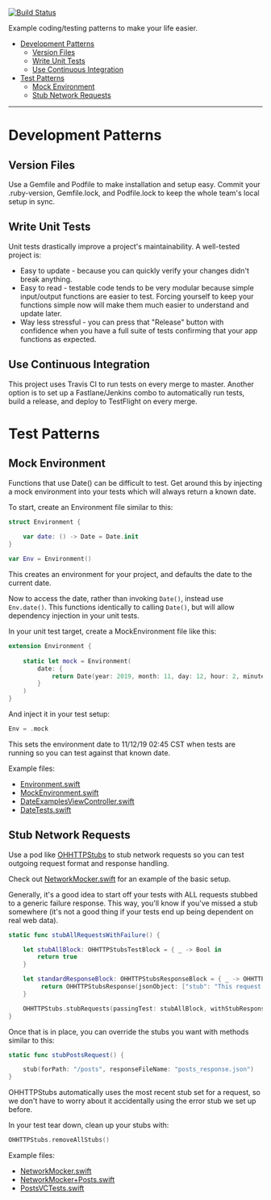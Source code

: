 <p align="left">
 <a href="https://travis-ci.com/BevTheDev/Paradigms/" target="_blank"><img src="https://travis-ci.com/BevTheDev/Paradigms.svg?branch=master" alt="Build Status"></a> 
</p>

Example coding/testing patterns to make your life easier.

- [Development Patterns](#development-patterns)
  - [Version Files](#version-files)
  - [Write Unit Tests](#write-unit-tests)
  - [Use Continuous Integration](#use-continuous-integration)
- [Test Patterns](#test-patterns)
  - [Mock Environment](#mock-environment)
  - [Stub Network Requests](#stub-network-requests)

-----

# Development Patterns

## Version Files

Use a Gemfile and Podfile to make installation and setup easy.
Commit your .ruby-version, Gemfile.lock, and Podfile.lock to keep the whole team's local setup in sync.

## Write Unit Tests

Unit tests drastically improve a project's maintainability. A well-tested project is:
- Easy to update - because you can quickly verify your changes didn't break anything.
- Easy to read - testable code tends to be very modular because simple input/output functions are easier to test. Forcing yourself to keep your functions simple now will make them much easier to understand and update later.
- Way less stressful - you can press that "Release" button with confidence when you have a full suite of tests confirming that your app functions as expected.

## Use Continuous Integration

This project uses Travis CI to run tests on every merge to master. Another option is to set up a Fastlane/Jenkins combo to automatically run tests, build a release, and deploy to TestFlight on every merge.

# Test Patterns

## Mock Environment

Functions that use Date() can be difficult to test. Get around this by injecting a mock environment into your tests which will always return a known date.

To start, create an Environment file similar to this:

```swift
struct Environment {
    
    var date: () -> Date = Date.init
}

var Env = Environment()
```

This creates an environment for your project, and defaults the date to the current date.

Now to access the date, rather than invoking `Date()`, instead use `Env.date()`. This functions identically to calling `Date()`, but will allow dependency injection in your unit tests.

In your unit test target, create a MockEnvironment file like this:

```swift
extension Environment {
    
    static let mock = Environment(
        date: {
            return Date(year: 2019, month: 11, day: 12, hour: 2, minute: 45, second: 0, millisecond: 0, timeZone: TimeZone.init(abbreviation: "CST"))
        }
    )
}
```
And inject it in your test setup:

```swift
Env = .mock
```

This sets the environment date to 11/12/19 02:45 CST when tests are running so you can test against that known date.

Example files:
- [Environment.swift](https://github.com/BevTheDev/Paradigms/blob/master/Paradigms/Environment/Environment.swift)
- [MockEnvironment.swift](https://github.com/BevTheDev/Paradigms/blob/master/ParadigmsTests/MockObjects/MockEnvironment.swift)
- [DateExamplesViewController.swift](https://github.com/BevTheDev/Paradigms/blob/master/Paradigms/View%20Controllers/Examples/DateExamplesViewController.swift)
- [DateTests.swift](https://github.com/BevTheDev/Paradigms/blob/master/ParadigmsTests/Dates/DateTests.swift)


## Stub Network Requests

Use a pod like [OHHTTPStubs](https://github.com/AliSoftware/OHHTTPStubs) to stub network requests so you can test outgoing request format and response handling.

Check out [NetworkMocker.swift](https://github.com/BevTheDev/Paradigms/blob/master/ParadigmsTests/Network%20Mocks/NetworkMocker.swift) for an example of the basic setup. 

Generally, it's a good idea to start off your tests with ALL requests stubbed to a generic failure response. This way, you'll know if you've missed a stub somewhere (it's not a good thing if your tests end up being dependent on real web data).

```swift
static func stubAllRequestsWithFailure() {

    let stubAllBlock: OHHTTPStubsTestBlock = { _ -> Bool in
        return true
    }

    let standardResponseBlock: OHHTTPStubsResponseBlock = { _ -> OHHTTPStubsResponse in
         return OHHTTPStubsResponse(jsonObject: ["stub": "This request has been stubbed"], statusCode: 500, headers: nil)
    }

    OHHTTPStubs.stubRequests(passingTest: stubAllBlock, withStubResponse: standardResponseBlock)
}
```

Once that is in place, you can override the stubs you want with methods similar to this:

```swift
static func stubPostsRequest() {

    stub(forPath: "/posts", responseFileName: "posts_response.json")
}
```

OHHTTPStubs automatically uses the most recent stub set for a request, so we don't have to worry about it accidentally using the error stub we set up before.

In your test tear down, clean up your stubs with:
```swift
OHHTTPStubs.removeAllStubs()
```

Example files:
- [NetworkMocker.swift](https://github.com/BevTheDev/Paradigms/blob/master/ParadigmsTests/Network%20Mocks/NetworkMocker.swift)
- [NetworkMocker+Posts.swift](https://github.com/BevTheDev/Paradigms/blob/master/ParadigmsTests/Network%20Mocks/NetworkMocker%2BPosts.swift)
- [PostsVCTests.swift](https://github.com/BevTheDev/Paradigms/blob/master/ParadigmsTests/Posts/PostsVCTests.swift)
